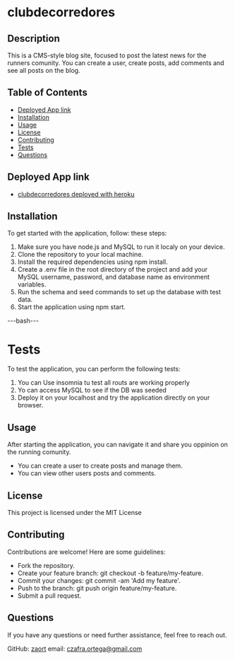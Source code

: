 # clubdecorredores
## Description

This is a CMS-style blog site, focused to post the latest news for the runners comunity. You can create a user, create posts, add comments and see all posts on the blog.

## Table of Contents

- [Deployed App link](#deployedapplink)
- [Installation](#installation)
- [Usage](#usage)
- [License](#license)
- [Contributing](#contributing)
- [Tests](#tests)
- [Questions](#questions)

## Deployed App link
- [clubdecorredores deployed with heroku](https://clubdecorredores-7459c3b3c66c.herokuapp.com/)

## Installation

To get started with the application, follow: these steps:

1. Make sure you have node.js and MySQL to run it localy on your device.
2. Clone the repository to your local machine.
3. Install the required dependencies using npm install.
4. Create a .env file in the root directory of the project and add your MySQL username, password, and database name as environment variables.
5. Run the schema and seed commands to set up the database with test data.
6. Start the application using npm start.

---bash---
# Tests
To test the application, you can perform the following tests:

1. You can Use insomnia tu test all routs are working properly
2. Yo can access MySQL to see if the DB was seeded
3. Deploy it on your localhost and try the application directly on your browser.

## Usage

After starting the application, you can navigate it and share you oppinion on the running comunity.
- You can create a user to create posts and manage them.
- You can view other users posts and comments.

## License
This project is licensed under the MIT License

## Contributing

Contributions are welcome! Here are some guidelines:

- Fork the repository.
- Create your feature branch: git checkout -b feature/my-feature.
- Commit your changes: git commit -am 'Add my feature'.
- Push to the branch: git push origin feature/my-feature.
- Submit a pull request.

## Questions 
If you have any questions or need further assistance, feel free to reach out.

GitHub: [zaort](https://github.com/zaort)
email: [czafra.ortega@gmail.com](mailto:czafra.ortega@gmail.com)
